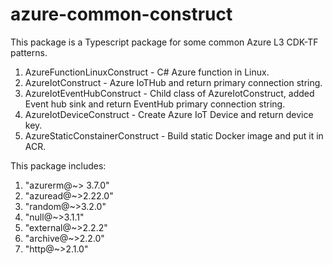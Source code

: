 # azure-common-construct

This package is a Typescript package for some common Azure L3 CDK-TF patterns.
1. AzureFunctionLinuxConstruct - C# Azure function in Linux.
2. AzureIotConstruct - Azure IoTHub and return primary connection string.
3. AzureIotEventHubConstruct - Child class of AzureIotConstruct, added Event hub sink and return EventHub primary connection string.
4. AzureIotDeviceConstruct - Create Azure IoT Device and return device key.
5. AzureStaticConstainerConstruct - Build static Docker image and put it in ACR. 


This package includes:
1. "azurerm@~> 3.7.0"
2. "azuread@~>2.22.0"
3. "random@~>3.2.0"
4. "null@~>3.1.1"
5. "external@~>2.2.2"
6. "archive@~>2.2.0"
7. "http@~>2.1.0"


